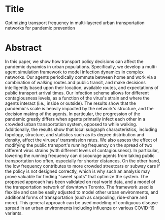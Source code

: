 # Title
Optimizing transport frequency in multi-layered urban transportation networks for pandemic prevention


# Abstract
In this paper, we show how transport policy decisions can affect the pandemic dynamics in urban populations. Specifically, we develop a multi-agent simulation framework to model infection dynamics in complex networks. Our agents periodically commute between home and work via a combination of walking routes and public transit, and make decisions intelligently based upon their location, available routes, and expectations of public transport arrival times. Our infection scheme allows for different contagiousness levels, as a function of the virus's strain and where the agents interact (i.e., inside or outside). The results show that the pandemic's scale is heavily impacted by the network's structure, and the decision making of the agents. In particular, the progression of the pandemic greatly differs when agents primarily infect each other in a crowded urban transportation system, opposed to while walking. Additionally, the results show that local subgraph characteristics, including topology, structure, and statistics such as its degree distribution and density, affect the viruses' transmission rates. We also assess the effect of modifying the public transport's running frequency on the spread of two different virus strains (with different levels of contagiousness). In particular, lowering the running frequency can discourage agents from taking public transportation too often, especially for shorter distances. On the other hand, the low frequency contributes to more crowded streetcars or subway cars if the policy is not designed correctly, which is why such an analysis may prove valuable for finding "sweet spots" that optimize the system. The proposed approach has been validated on real world data, and a model of the transportation network of downtown Toronto. The framework used is flexible and can be easily adjusted to model other urban environments, and additional forms of transportation (such as carpooling, ride-share and more). This general approach can be used modeling of contiguous disease spread in an urban environments including influenza or various COVID-19 variants.
